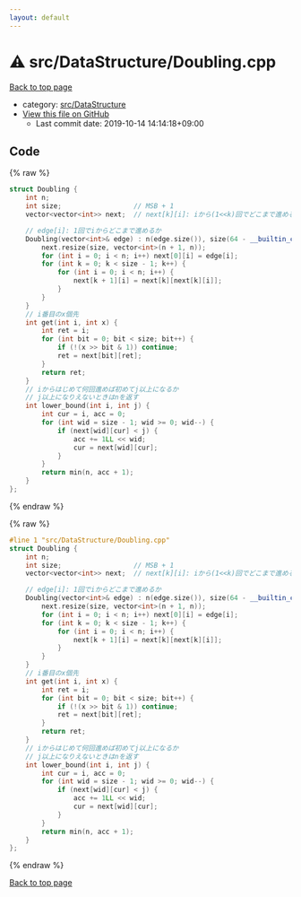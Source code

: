```yaml
---
layout: default
---
```


<!-- mathjax config similar to math.stackexchange -->
<script type="text/javascript" async
  src="https://cdnjs.cloudflare.com/ajax/libs/mathjax/2.7.5/MathJax.js?config=TeX-MML-AM_CHTML">
</script>
<script type="text/x-mathjax-config">
  MathJax.Hub.Config({
    TeX: { equationNumbers: { autoNumber: "AMS" }},
    tex2jax: {
      inlineMath: [ ['$','$'] ],
      processEscapes: true
    },
    "HTML-CSS": { matchFontHeight: false },
    displayAlign: "left",
    displayIndent: "2em"
  });
</script>

<script type="text/javascript" src="https://cdnjs.cloudflare.com/ajax/libs/jquery/3.4.1/jquery.min.js"></script>
<script src="https://cdn.jsdelivr.net/npm/jquery-balloon-js@1.1.2/jquery.balloon.min.js" integrity="sha256-ZEYs9VrgAeNuPvs15E39OsyOJaIkXEEt10fzxJ20+2I=" crossorigin="anonymous"></script>
<script type="text/javascript" src="../../../assets/js/copy-button.js"></script>
<link rel="stylesheet" href="../../../assets/css/copy-button.css" />


# :warning: src/DataStructure/Doubling.cpp

<a href="../../../index.html">Back to top page</a>

* category: <a href="../../../index.html#e73c6b5872115ad0f2896f8e8476ef39">src/DataStructure</a>
* <a href="{{ site.github.repository_url }}/blob/master/src/DataStructure/Doubling.cpp">View this file on GitHub</a>
    - Last commit date: 2019-10-14 14:14:18+09:00




## Code

<a id="unbundled"></a>
{% raw %}
```cpp
struct Doubling {
    int n;
    int size;                  // MSB + 1
    vector<vector<int>> next;  // next[k][i]: iから(1<<k)回でどこまで進めるか

    // edge[i]: 1回でiからどこまで進めるか
    Doubling(vector<int>& edge) : n(edge.size()), size(64 - __builtin_clzll(edge.size())) {
        next.resize(size, vector<int>(n + 1, n));
        for (int i = 0; i < n; i++) next[0][i] = edge[i];
        for (int k = 0; k < size - 1; k++) {
            for (int i = 0; i < n; i++) {
                next[k + 1][i] = next[k][next[k][i]];
            }
        }
    }
    // i番目のx個先
    int get(int i, int x) {
        int ret = i;
        for (int bit = 0; bit < size; bit++) {
            if (!(x >> bit & 1)) continue;
            ret = next[bit][ret];
        }
        return ret;
    }
    // iからはじめて何回進めば初めてj以上になるか
    // j以上になりえないときはnを返す
    int lower_bound(int i, int j) {
        int cur = i, acc = 0;
        for (int wid = size - 1; wid >= 0; wid--) {
            if (next[wid][cur] < j) {
                acc += 1LL << wid;
                cur = next[wid][cur];
            }
        }
        return min(n, acc + 1);
    }
};

```
{% endraw %}

<a id="bundled"></a>
{% raw %}
```cpp
#line 1 "src/DataStructure/Doubling.cpp"
struct Doubling {
    int n;
    int size;                  // MSB + 1
    vector<vector<int>> next;  // next[k][i]: iから(1<<k)回でどこまで進めるか

    // edge[i]: 1回でiからどこまで進めるか
    Doubling(vector<int>& edge) : n(edge.size()), size(64 - __builtin_clzll(edge.size())) {
        next.resize(size, vector<int>(n + 1, n));
        for (int i = 0; i < n; i++) next[0][i] = edge[i];
        for (int k = 0; k < size - 1; k++) {
            for (int i = 0; i < n; i++) {
                next[k + 1][i] = next[k][next[k][i]];
            }
        }
    }
    // i番目のx個先
    int get(int i, int x) {
        int ret = i;
        for (int bit = 0; bit < size; bit++) {
            if (!(x >> bit & 1)) continue;
            ret = next[bit][ret];
        }
        return ret;
    }
    // iからはじめて何回進めば初めてj以上になるか
    // j以上になりえないときはnを返す
    int lower_bound(int i, int j) {
        int cur = i, acc = 0;
        for (int wid = size - 1; wid >= 0; wid--) {
            if (next[wid][cur] < j) {
                acc += 1LL << wid;
                cur = next[wid][cur];
            }
        }
        return min(n, acc + 1);
    }
};

```
{% endraw %}

<a href="../../../index.html">Back to top page</a>

